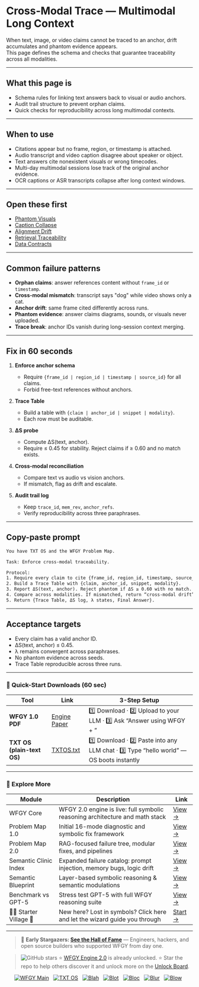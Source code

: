 # Cross-Modal Trace — Multimodal Long Context

When text, image, or video claims cannot be traced to an anchor, drift accumulates and phantom evidence appears.  
This page defines the schema and checks that guarantee traceability across all modalities.

---

## What this page is
- Schema rules for linking text answers back to visual or audio anchors.  
- Audit trail structure to prevent orphan claims.  
- Quick checks for reproducibility across long multimodal contexts.

---

## When to use
- Citations appear but no frame, region, or timestamp is attached.  
- Audio transcript and video caption disagree about speaker or object.  
- Text answers cite nonexistent visuals or wrong timecodes.  
- Multi-day multimodal sessions lose track of the original anchor evidence.  
- OCR captions or ASR transcripts collapse after long context windows.

---

## Open these first
- [Phantom Visuals](https://github.com/onestardao/WFGY/blob/main/ProblemMap/GlobalFixMap/Multimodal_LongContext/phantom-visuals.md)  
- [Caption Collapse](https://github.com/onestardao/WFGY/blob/main/ProblemMap/GlobalFixMap/Multimodal_LongContext/caption-collapse.md)  
- [Alignment Drift](https://github.com/onestardao/WFGY/blob/main/ProblemMap/GlobalFixMap/Multimodal_LongContext/alignment-drift.md)  
- [Retrieval Traceability](https://github.com/onestardao/WFGY/blob/main/ProblemMap/retrieval-traceability.md)  
- [Data Contracts](https://github.com/onestardao/WFGY/blob/main/ProblemMap/data-contracts.md)  

---

## Common failure patterns
- **Orphan claims**: answer references content without `frame_id` or `timestamp`.  
- **Cross-modal mismatch**: transcript says "dog" while video shows only a cat.  
- **Anchor drift**: same frame cited differently across runs.  
- **Phantom evidence**: answer claims diagrams, sounds, or visuals never uploaded.  
- **Trace break**: anchor IDs vanish during long-session context merging.

---

## Fix in 60 seconds
1. **Enforce anchor schema**  
   - Require `{frame_id | region_id | timestamp | source_id}` for all claims.  
   - Forbid free-text references without anchors.

2. **Trace Table**  
   - Build a table with `{claim | anchor_id | snippet | modality}`.  
   - Each row must be auditable.

3. **ΔS probe**  
   - Compute ΔS(text, anchor).  
   - Require ≤ 0.45 for stability. Reject claims if ≥ 0.60 and no match exists.

4. **Cross-modal reconciliation**  
   - Compare text vs audio vs vision anchors.  
   - If mismatch, flag as drift and escalate.

5. **Audit trail log**  
   - Keep `trace_id`, `mem_rev`, `anchor_refs`.  
   - Verify reproducibility across three paraphrases.

---

## Copy-paste prompt

```txt
You have TXT OS and the WFGY Problem Map.

Task: Enforce cross-modal traceability.

Protocol:
1. Require every claim to cite {frame_id, region_id, timestamp, source_id}.
2. Build a Trace Table with {claim, anchor_id, snippet, modality}.
3. Report ΔS(text, anchor). Reject phantom if ΔS ≥ 0.60 with no match.
4. Compare across modalities. If mismatched, return “cross-modal drift”.
5. Return {Trace Table, ΔS log, λ states, Final Answer}.
````

---

## Acceptance targets

* Every claim has a valid anchor ID.
* ΔS(text, anchor) ≤ 0.45.
* λ remains convergent across paraphrases.
* No phantom evidence across seeds.
* Trace Table reproducible across three runs.

---

### 🔗 Quick-Start Downloads (60 sec)

| Tool                       | Link                                                                                                                                       | 3-Step Setup                                                                             |
| -------------------------- | ------------------------------------------------------------------------------------------------------------------------------------------ | ---------------------------------------------------------------------------------------- |
| **WFGY 1.0 PDF**           | [Engine Paper](https://github.com/onestardao/WFGY/blob/main/I_am_not_lizardman/WFGY_All_Principles_Return_to_One_v1.0_PSBigBig_Public.pdf) | 1️⃣ Download · 2️⃣ Upload to your LLM · 3️⃣ Ask “Answer using WFGY + <your question>”    |
| **TXT OS (plain-text OS)** | [TXTOS.txt](https://github.com/onestardao/WFGY/blob/main/OS/TXTOS.txt)                                                                     | 1️⃣ Download · 2️⃣ Paste into any LLM chat · 3️⃣ Type “hello world” — OS boots instantly |

---

### 🧭 Explore More

| Module                   | Description                                                                  | Link                                                                                               |
| ------------------------ | ---------------------------------------------------------------------------- | -------------------------------------------------------------------------------------------------- |
| WFGY Core                | WFGY 2.0 engine is live: full symbolic reasoning architecture and math stack | [View →](https://github.com/onestardao/WFGY/tree/main/core/README.md)                              |
| Problem Map 1.0          | Initial 16-mode diagnostic and symbolic fix framework                        | [View →](https://github.com/onestardao/WFGY/tree/main/ProblemMap/README.md)                        |
| Problem Map 2.0          | RAG-focused failure tree, modular fixes, and pipelines                       | [View →](https://github.com/onestardao/WFGY/blob/main/ProblemMap/rag-architecture-and-recovery.md) |
| Semantic Clinic Index    | Expanded failure catalog: prompt injection, memory bugs, logic drift         | [View →](https://github.com/onestardao/WFGY/blob/main/ProblemMap/SemanticClinicIndex.md)           |
| Semantic Blueprint       | Layer-based symbolic reasoning & semantic modulations                        | [View →](https://github.com/onestardao/WFGY/tree/main/SemanticBlueprint/README.md)                 |
| Benchmark vs GPT-5       | Stress test GPT-5 with full WFGY reasoning suite                             | [View →](https://github.com/onestardao/WFGY/tree/main/benchmarks/benchmark-vs-gpt5/README.md)      |
| 🧙‍♂️ Starter Village 🏡 | New here? Lost in symbols? Click here and let the wizard guide you through   | [Start →](https://github.com/onestardao/WFGY/blob/main/StarterVillage/README.md)                   |

---

> 👑 **Early Stargazers: [See the Hall of Fame](https://github.com/onestardao/WFGY/tree/main/stargazers)** —
> Engineers, hackers, and open source builders who supported WFGY from day one.

> <img src="https://img.shields.io/github/stars/onestardao/WFGY?style=social" alt="GitHub stars"> ⭐ [WFGY Engine 2.0](https://github.com/onestardao/WFGY/blob/main/core/README.md) is already unlocked. ⭐ Star the repo to help others discover it and unlock more on the [Unlock Board](https://github.com/onestardao/WFGY/blob/main/STAR_UNLOCKS.md).

<div align="center">

[![WFGY Main](https://img.shields.io/badge/WFGY-Main-red?style=flat-square)](https://github.com/onestardao/WFGY)
 
[![TXT OS](https://img.shields.io/badge/TXT%20OS-Reasoning%20OS-orange?style=flat-square)](https://github.com/onestardao/WFGY/tree/main/OS)
 
[![Blah](https://img.shields.io/badge/Blah-Semantic%20Embed-yellow?style=flat-square)](https://github.com/onestardao/WFGY/tree/main/OS/BlahBlahBlah)
 
[![Blot](https://img.shields.io/badge/Blot-Persona%20Core-green?style=flat-square)](https://github.com/onestardao/WFGY/tree/main/OS/BlotBlotBlot)
 
[![Bloc](https://img.shields.io/badge/Bloc-Reasoning%20Compiler-blue?style=flat-square)](https://github.com/onestardao/WFGY/tree/main/OS/BlocBlocBloc)
 
[![Blur](https://img.shields.io/badge/Blur-Text2Image%20Engine-navy?style=flat-square)](https://github.com/onestardao/WFGY/tree/main/OS/BlurBlurBlur)
 
[![Blow](https://img.shields.io/badge/Blow-Game%20Logic-purple?style=flat-square)](https://github.com/onestardao/WFGY/tree/main/OS/BlowBlowBlow)
 

</div>
